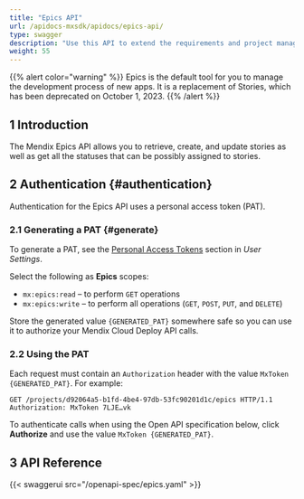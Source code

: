```yaml
---
title: "Epics API"
url: /apidocs-mxsdk/apidocs/epics-api/
type: swagger
description: "Use this API to extend the requirements and project management capabilities of the Mendix Platform or connect third-party service management and project management tools."
weight: 55
---
```


{{% alert color="warning" %}}
Epics is the default tool for you to manage the development process of new apps. It is a replacement of Stories, which has been deprecated on October 1, 2023.
{{% /alert %}}

## 1 Introduction

The Mendix Epics API allows you to retrieve, create, and update stories as well as get all the statuses that can be possibly assigned to stories.

## 2 Authentication {#authentication}

Authentication for the Epics API uses a personal access token (PAT).

### 2.1 Generating a PAT {#generate}

To generate a PAT, see the [Personal Access Tokens](/community-tools/mendix-profile/user-settings/#pat) section in *User Settings*.

Select the following as **Epics** scopes:

* `mx:epics:read` – to perform `GET` operations
* `mx:epics:write` – to perform all operations (`GET`, `POST`, `PUT`, and `DELETE`)

Store the generated value `{GENERATED_PAT}` somewhere safe so you can use it to authorize your Mendix Cloud Deploy API calls.

### 2.2 Using the PAT

Each request must contain an `Authorization` header with the value `MxToken {GENERATED_PAT}`. For example:

```http {linenos=false}
GET /projects/d92064a5-b1fd-4be4-97db-53fc90201d1c/epics HTTP/1.1
Authorization: MxToken 7LJE…vk
```

To authenticate calls when using the Open API specification below, click **Authorize** and use the value `MxToken {GENERATED_PAT}`.

## 3 API Reference

{{< swaggerui src="/openapi-spec/epics.yaml"  >}}
